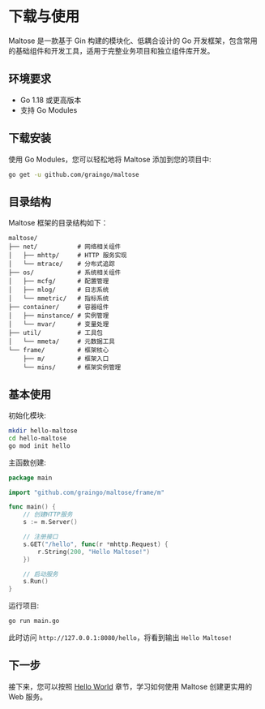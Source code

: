 # 下载与使用

Maltose 是一款基于 Gin 构建的模块化、低耦合设计的 Go 开发框架，包含常用的基础组件和开发工具，适用于完整业务项目和独立组件库开发。

## 环境要求

- Go 1.18 或更高版本
- 支持 Go Modules

## 下载安装

使用 Go Modules，您可以轻松地将 Maltose 添加到您的项目中:

```bash
go get -u github.com/graingo/maltose
```

## 目录结构

Maltose 框架的目录结构如下：

```
maltose/
├── net/           # 网络相关组件
│   ├── mhttp/     # HTTP 服务实现
│   └── mtrace/    # 分布式追踪
├── os/            # 系统相关组件
│   ├── mcfg/      # 配置管理
│   ├── mlog/      # 日志系统
│   └── mmetric/   # 指标系统
├── container/     # 容器组件
│   ├── minstance/ # 实例管理
│   └── mvar/      # 变量处理
├── util/          # 工具包
│   └── mmeta/     # 元数据工具
└── frame/         # 框架核心
    ├── m/         # 框架入口
    └── mins/      # 框架实例管理
```

## 基本使用

初始化模块:

```bash
mkdir hello-maltose
cd hello-maltose
go mod init hello
```

主函数创建:

```go
package main

import "github.com/graingo/maltose/frame/m"

func main() {
    // 创建HTTP服务
    s := m.Server()

    // 注册接口
    s.GET("/hello", func(r *mhttp.Request) {
        r.String(200, "Hello Maltose!")
    })

    // 启动服务
    s.Run()
}
```

运行项目:

```bash
go run main.go
```

此时访问 `http://127.0.0.1:8080/hello`，将看到输出 `Hello Maltose!`

## 下一步

接下来，您可以按照 [Hello World](hello-world.md) 章节，学习如何使用 Maltose 创建更实用的 Web 服务。
